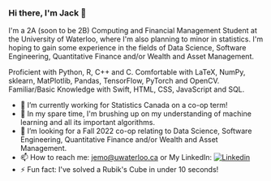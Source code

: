 ### Hi there, I'm Jack 👋

I'm a 2A (soon to be 2B) Computing and Financial Management Student at the University of Waterloo, where I'm also planning to minor in statistics. I'm hoping to gain some experience in the fields of Data Science, Software Engineering, Quantitative Finance and/or Wealth and Asset Management.

Proficient with Python, R, C++ and C. 
Comfortable with LaTeX, NumPy, sklearn, MatPlotlib, Pandas, TensorFlow, PyTorch and OpenCV. 
Familiar/Basic Knowledge with Swift, HTML, CSS, JavaScript and SQL.

* 🔭 I’m currently working for Statistics Canada on a co-op term!
* 🌱 In my spare time, I'm brushing up on my understanding of machine learning and all its important algorithms.
* 🤔 I’m looking for a Fall 2022 co-op relating to Data Science, Software Engineering, Quantitative Finance and/or Wealth and Asset Management.
* 📫 How to reach me: jemo@uwaterloo.ca or My LinkedIn: [![Linkedin](https://i.stack.imgur.com/gVE0j.png) ](https://www.linkedin.com/in/jack-emo-ab03561b0/)
* ⚡️ Fun fact: I've solved a Rubik's Cube in under 10 seconds!
<!--
**jack-emo/jack-emo** is a ✨ _special_ ✨ repository because its `README.md` (this file) appears on your GitHub profile.

Here are some ideas to get you started:

- 🔭 I’m currently working on ...
- 🌱 I’m currently learning ...
- 👯 I’m looking to collaborate on ...
- 🤔 I’m looking for help with ...
- 💬 Ask me about ...
- 📫 How to reach me: ...
- 😄 Pronouns: ...
- ⚡ Fun fact: ...
-->
